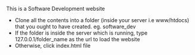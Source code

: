 
<p>This is a Software Development website</p>
<ul>
	<li>Clone all the contents into a folder (inside your server i.e www/htdocs) that you ought to have created. eg. software_dev</li>
	<li>If the folder is inside the server which is running, type 127.0.0.1/folder_name as the url to load the website</li>
	<li>Otherwise, click index.html file</li>
</ul>
